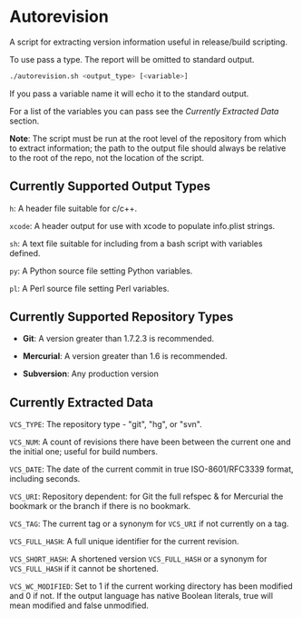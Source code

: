 Autorevision
============

A script for extracting version information useful in release/build scripting.

To use pass a type. The report will be omitted to standard output.

```bash
./autorevision.sh <output_type> [<variable>]
```

If you pass a variable name it will echo it to the standard output.

For a list of the variables you can pass see the *Currently Extracted Data* section.

**Note**: The script must be run at the root level of the repository from which to extract information; the path to the output file should always be relative to the root of the repo, not the location of the script.


Currently Supported Output Types
--------------------------------

`h`: A header file suitable for c/c++.

`xcode`: A header output for use with xcode to populate info.plist strings.

`sh`: A text file suitable for including from a bash script with variables defined.

`py`: A Python source file setting Python variables.

`pl`: A Perl source file setting Perl variables.


Currently Supported Repository Types
------------------------------------

* **Git**: A version greater than 1.7.2.3 is recommended.

* **Mercurial**: A version greater than 1.6 is recommended.

* **Subversion**: Any production version

Currently Extracted Data
------------------------

`VCS_TYPE`: The repository type - "git", "hg", or "svn".

`VCS_NUM`: A count of revisions there have been between the current one and the initial one; useful for build numbers.

`VCS_DATE`: The date of the current commit in true ISO-8601/RFC3339 format, including seconds.

`VCS_URI`: Repository dependent: for Git the full refspec & for Mercurial the bookmark or the branch if there is no bookmark.

`VCS_TAG`: The current tag or a synonym for `VCS_URI` if not currently on a tag.

`VCS_FULL_HASH`: A full unique identifier for the current revision.

`VCS_SHORT_HASH`: A shortened version `VCS_FULL_HASH` or a synonym for `VCS_FULL_HASH` if it cannot be shortened.

`VCS_WC_MODIFIED`: Set to 1 if the current working directory has been modified and 0 if not. If the output language has native Boolean literals, true will mean modified and false unmodified.
